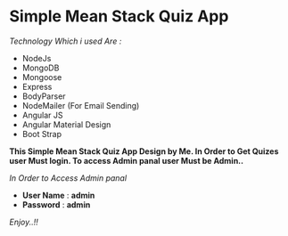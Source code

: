 # Simple Mean Stack Quiz App

*Technology Which i used Are :*

- NodeJs
- MongoDB
- Mongoose
- Express
- BodyParser
- NodeMailer (For Email Sending)
- Angular JS
- Angular Material Design
- Boot Strap

**This Simple Mean Stack Quiz App Design by Me. In Order to Get Quizes user Must login. To access Admin panal user Must be Admin..**

*In Order to Access Admin panal*

- **User Name** : **admin** 
- **Password** : **admin**

*Enjoy..!!*


